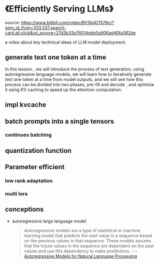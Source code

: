# 《Efficiently Serving LLMs》

source: https://www.bilibili.com/video/BV1bt421578n/?spm_id_from=333.337.search-card.all.click&vd_source=27d3b33a76014ebb5a906ad40fa382de

a video about key technical ideas of LLM model deployment.

## generate text one token at a time

In this lession , we will introduce the process of text generation,
using autoregressive language models, we will learn how to iteratively
generate text one token at a time from model outputs, and we will see
how this process can be divided into two phases, pre-fill and decode
, and optimize it using KV caching to speed up the attention computation.

## impl kvcache

## batch prompts into a single tensors

### continues batching

## quantization function

## Parameter efficient

### low rank adaptation

### multi lora

## conceptions

- autoregressive large language model
  > Autoregressive models are a type of statistical or machine learning model that predicts the next value in a sequence based on the previous values in that sequence.
  > These models assume that the future values in the sequence are dependent on the past values and use this dependency to make predictions.
  > --- [Autoregressive Models for Natural Language Processing](https://medium.com/@zaiinn440/autoregressive-models-for-natural-language-processing-b95e5f933e1f)
